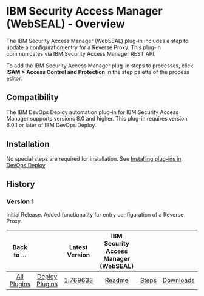 
# IBM Security Access Manager (WebSEAL) - Overview

The IBM Security Access Manager (WebSEAL) plug-in includes a step to update a configuration entry for a Reverse Proxy. This plug-in communicates via IBM Security Access Manager REST API.

To add the IBM Security Access Manager plug-in steps to processes, click **ISAM > Access Control and Protection** in the step palette of the process editor.

## Compatibility

The IBM DevOps Deploy automation plug-in for IBM Security Access Manager supports versions 8.0 and higher. This plug-in requires version 6.0.1 or later of IBM DevOps Deploy.

## Installation

No special steps are required for installation. See [Installing plug-ins in DevOps Deploy](https://community.ibm.com/community/user/wasdevops/blogs/laurel-dickson-bull1/2022/06/13/install-plugins "Installing plug-ins in DevOps Deploy").

## History

### Version 1

Initial Release. Added functionality for entry configuration of a Reverse Proxy.


|Back to ...||Latest Version|IBM Security Access Manager (WebSEAL) |||
| :---: | :---: | :---: | :---: | :---: | :---: |
|[All Plugins](../../index.md)|[Deploy Plugins](../README.md)|[1.769633](https://raw.githubusercontent.com/UrbanCode/IBM-UCD-PLUGINS/main/files/webseal/webseal-1.769633.zip)|[Readme](README.md)|[Steps](steps.md)|[Downloads](downloads.md)|
